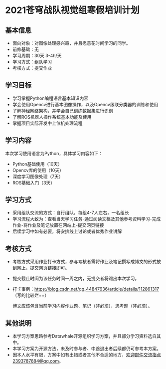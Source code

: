 # 2021苍穹战队视觉组寒假培训计划

## 基本信息

- 面向对象：对图像处理感兴趣，并且愿意花时间学习的同学。
- 前修基础：无
- 学习周期：30天 3-4h/天
- 学习方式：组队学习
- 考核方式：提交作业

## 学习目标

- 学习掌握Python编程语言基本知识内容
- 学会使用Opencv进行基本图像操作，以及Opencv级联分类器的训练和使用
- 了解神经网络架构，并学会自己训练数据集进行识别
- 了解ROS机器人操作系统基本功能及使用
- 掌握项目实际开发中上位机处理流程

## 学习内容

本次学习使用语言为Python，具体学习内容如下：

- Python基础使用（10天）
- Opencv库的使用（10天）
- 深度学习图像处理（7天）
- ROS基础入门（3天）

## 学习方式

- 采用组队交流的方式：自行组队，每组4-7人左右，一名组长
- 学习流程大致为：查看当天学习任务-通过阅读文档及其他参考资料学习-完成作业-将作业及笔记放置在网站上-提交网页链接
- 后续学习中如有必要，将安排线上讨论或者优秀作业讲解

## 考核方式

- 考核方式采用作业打卡方式，参与考核者需将作业及笔记撰写成博文的形式放到网上，提交网页链接即可。

- 提交截止时间为该任务时间一周之内，无提交者将踢出本次学习。

- 打卡事例：https://blog.csdn.net/qq_44847636/article/details/112861317  （写的比较烂==）

  博文应该包含当前学习内容作业题、笔记（非必须）、思考题（非必须）。

## 其他说明

- 本学习方案思路参考Datawhale开源组织学习方案，并且部分学习资料选自其中。
- 本学习方案为开源方法，未及时参与者、中途退出者后续都仍可参考本方案。
- 因本人水平有限，方案中如有出错或者其他不合适的地方，欢迎邮件交流指点2393787884@qq.com。
